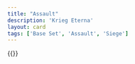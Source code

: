 ```yaml
---
title: "Assault"
description: 'Krieg Eterna'
layout: card
tags: ['Base Set', 'Assault', 'Siege']
---
```

{{<card-detail-page title="Assault3" artwork="Knights Hospitaller assault on the city of Rhodes in 1310 by Eloi-Firmin Féron (1839)" />}}
